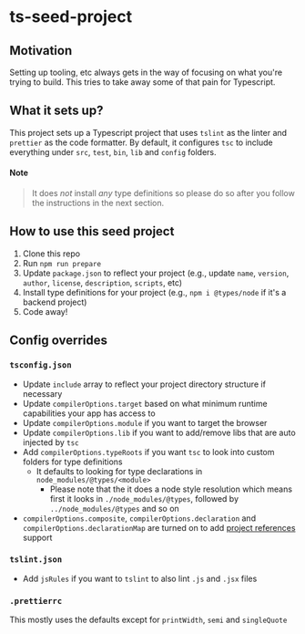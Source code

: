 # ts-seed-project

## Motivation

Setting up tooling, etc always gets in the way of focusing on what you're trying to build.
This tries to take away some of that pain for Typescript.

## What it sets up?

This project sets up a Typescript project that uses `tslint` as the linter and `prettier` as the code formatter.
By default, it configures `tsc` to include everything under `src`, `test`, `bin`, `lib` and `config` folders.

#### Note
> It does _not_ install _any_ type definitions so please do so after you follow the instructions in the next section.

## How to use this seed project

1. Clone this repo
2. Run `npm run prepare`
3. Update `package.json` to reflect your project (e.g., update `name`, `version`, `author`, `license`, `description`, `scripts`, etc)
4. Install type definitions for your project (e.g., `npm i @types/node` if it's a backend project)
5. Code away!

## Config overrides

### `tsconfig.json`

- Update `include` array to reflect your project directory structure if necessary
- Update `compilerOptions.target` based on what minimum runtime capabilities your app has access to
- Update `compilerOptions.module` if you want to target the browser
- Update `compilerOptions.lib` if you want to add/remove libs that are auto injected by `tsc`
- Add `compilerOptions.typeRoots` if you want `tsc` to look into custom folders for type definitions
  - It defaults to looking for type declarations in `node_modules/@types/<module>`
      - Please note that the it does a node style resolution which means first it looks in `./node_modules/@types`, followed by `../node_modules/@types` and so on
- `compilerOptions.composite`, `compilerOptions.declaration` and `compilerOptions.declarationMap` are turned on to add [project references](https://www.typescriptlang.org/docs/handbook/project-references.html) support

### `tslint.json`

- Add `jsRules` if you want to `tslint` to also lint `.js` and `.jsx` files

### `.prettierrc`

This mostly uses the defaults except for `printWidth`, `semi` and `singleQuote`
